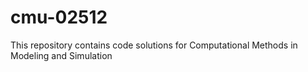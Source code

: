 # cmu-02512
This repository contains code solutions for Computational Methods in Modeling and Simulation
